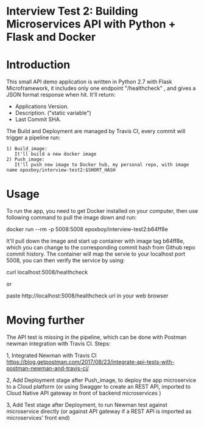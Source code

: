 # Interview Test 2: Building Microservices API with Python + Flask and Docker

# Introduction

This small API demo application is written in Python 2.7 with Flask Microframework, it includes only one endpoint  "/healthcheck" , and gives a JSON format response when hit. It'll return:

   * Applications Version. 
   * Description. ("static variable")
   * Last Commit SHA. 

The Build and Deployment are managed by Travis CI, every commit will trigger a pipeline run:

    1) Build_image:
       It'll build a new docker image
    2) Push_image:
       It'll push new image to Docker hub, my personal repo, with image name epoxboy/interview-test2:$SHORT_HASH

# Usage

   To run the app, you need to get Docker installed on your computer, then use following command to pull the image down and run:

   docker run --rm -p 5008:5008 epoxboy/interview-test2:b64ff8e

   It'll pull down the image and start up container with image tag b64ff8e, which you can change to the corresponding commit hash from Github repo commit history. The container will map the servie to your localhost port 5008, you can then verify the service by using:

   curl localhost:5008/healthcheck

   or 
   
   paste http://localhost:5008/healthcheck url in your web browser
   


# Moving further

The API test is missing in the pipeline, which can be done with Postman newman integration with Travis CI. Steps:

1, Integrated Newman with Travis CI
https://blog.getpostman.com/2017/08/23/integrate-api-tests-with-postman-newman-and-travis-ci/

2, Add Deployment stage after Push_image, to deploy the app microservice to a Cloud platform (or using Swagger to
   create an REST API, imported to Cloud Native API gateway in front of backend microservices )

3, Add Test stage after Deployment, to run Newman test against microservice directly (or against API gateway if a REST API is imported
   as microservices' front end)












